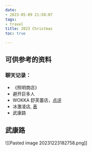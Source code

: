 ```yaml
---
date:
- 2023-05-09 21:58:07
tags:
- travel
title: 2023 Christmas
toc: true

---
```

## 可供参考的资料

### 聊天记录：

- 《照明商店》
- 避开巨多人
- WOKKA 舒芙蕾店，[点评](https://m.dianping.com/ugcdetail/170811745?sceneType=0&bizType=29&utm_source=ugcshare&msource=Appshare2021&shareid=U7GOxHDgqH_1702911239)
- 冰激凌店, [表](https://m.dianping.com/ugcdetail/170811745?sceneType=0&bizType=29&utm_source=ugcshare&msource=Appshare2021&shareid=U7GOxHDgqH_1702911239)
- 武康路

## 武康路
![[Pasted image 20231223182758.png]]





